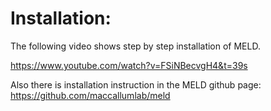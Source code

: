 # Installation:
The following video shows step by step installation of MELD.

https://www.youtube.com/watch?v=FSiNBecvgH4&t=39s

Also there is installation instruction in the MELD github page:
https://github.com/maccallumlab/meld

#
